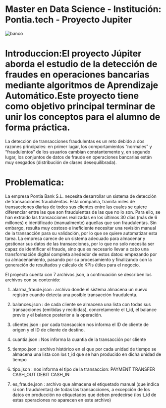 
# Master en Data Science - Institución: Pontia.tech - Proyecto Jupiter

![banco](https://user-images.githubusercontent.com/86261762/218296884-52227a13-b6ec-4c03-ba97-8dd36c63589c.png)

# Introduccion:El proyecto Júpiter aborda el estudio de la detección de fraudes en operaciones bancarias mediante algoritmos de Aprendizaje Automático.Este proyecto tiene como objetivo principal terminar de unir los conceptos para el alumno de forma práctica.

La detección de transacciones fraudulentas es un reto debido a dos razones principales: en primer lugar,  los comportamientos “normales” y “fraudulentos” de los usuarios cambian constantemente y, en segundo lugar, los conjuntos de datos de fraude en operaciones bancarias están muy  sesgados (distribución de clases desequilibrada). 


# Problematica: 

La empresa Pontia Bank S.L. necesita desarrollar un sistema de detección de transacciones fraudulentas. Esta compañía, tramita miles de transacciones diarias de todos sus clientes entre las cuales se quiere diferenciar entre las que son fraudulentas de las que no lo son. Para ello, se han extraído las transacciones realizadas en los últimos 30 días (más de 6 millones) e identificado (manualmente) aquellas que son fraudulentas. Sin embargo, resulta muy costoso e ineficiente necesitar una revisión manual de la transacción para su validación, por lo que se quiere automatizar esta tarea. 
La empresa carece de un sistema adecuado para almacenar y gestionar sus datos de las transacciones, por lo que no solo necesita ser capaz de identificar el fraude, sino que es necesario llevar a cabo una transformación digital completa alrededor de estos datos: empezando por su almacenamiento, pasando por su procesamiento y finalizando con la generación de resultados y cálculo de KPIs útiles para el negocio. 


El proyecto cuenta con 7 archivos json, a continuación se describen los archivos con su contenido:

1) alarma_fraude.json : archivo donde el sistema almacena un nuevo registro cuando detecta una posible transacción fraudulenta.

2) balances.json : de cada cliente se almacena una lista con todas sus transacciones (emitidas y recibidas), concretamente el t_id, el balance previo y el balance posterior a la operación.

3) clientes.json : por cada transaccion nos informa el ID de cliente de origen y el ID de cliente de destino.

4) cuantia.json : Nos informa la cuantia de la transacción por cliente 

5) tiempo.json : archivo histórico en el que por cada unidad de tiempo se almacena una lista con los t_id que se han producido en dicha unidad de tiempo

6) tipo.json :  nos informa el tipo de la transaccion: PAYMENT TRANSFER CASH_OUT DEBIT CASH_IN

7) es_fraude.json : archivo que almacena el etiquetado manual (que indica si son fraudulentas) de todas las transacciones, a excepción de los datos en producción no etiquetados que deben predecirse (los t_id de estas operaciones no aparecen en este archivo)
